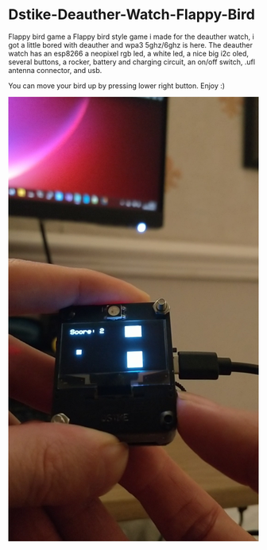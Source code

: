 # Dstike-Deauther-Watch-Flappy-Bird
Flappy bird game 
a Flappy bird style game i made for the deauther watch, i got a little bored with deauther and wpa3 5ghz/6ghz is here. The deauther watch has an esp8266 a neopixel rgb led, a white led, a nice big i2c oled, several buttons, a rocker, battery and charging circuit, an on/off switch, .ufl antenna connector, and usb.

You can move your bird up by pressing lower right button. Enjoy :)

![alt text](https://github.com/benb0jangles/Dstike-Deauther-Watch-Flappy-Bird/blob/main/Screenshot_20250307-195230.jpg)
